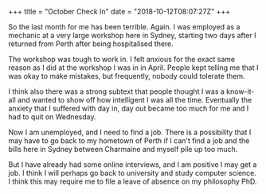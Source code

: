 +++
title = "October Check In"
date = "2018-10-12T08:07:27Z"
+++

So the last month for me has been terrible. Again. I was employed as a mechanic at a very large workshop here in Sydney, starting two days after I returned from Perth after being hospitalised there.

The workshop was tough to work in. I felt anxious for the exact same reason as I did at the workshop I was in in April. People kept telling me that I was okay to make mistakes, but frequently, nobody could tolerate them.

I think also there was a strong subtext that people thought I was a know-it-all and wanted to show off how intelligent I was all the time. Eventually the anxiety that I suffered with day in, day out became too much for me and I had to quit on Wednesday.

Now I am unemployed, and I need to find a job. There is a possibility that I may have to go back to my hometown of Perth if I can't find a job and the bills here in Sydney between Charmaine and myself pile up too much.

But I have already had some online interviews, and I am positive I may get a job. I think I will perhaps go back to university and study computer science. I think this may require me to file a leave of absence on my philosophy PhD.
